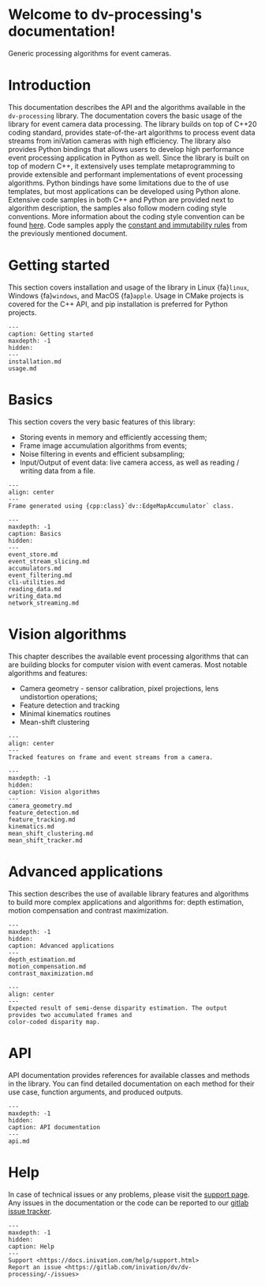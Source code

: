 # Welcome to dv-processing's documentation!

Generic processing algorithms for event cameras.

# Introduction

This documentation describes the API and the algorithms available in the `dv-processing` library. The documentation
covers the basic usage of the library for event camera data processing. The library builds on top of C++20 coding
standard, provides state-of-the-art algorithms to process event data streams from iniVation cameras with high
efficiency. The library also provides Python bindings that allows users to develop high performance event processing
application in Python as well. Since the library is built on top of modern C++, it extensively uses template
metaprogramming to provide extensible and performant implementations of event processing algorithms. Python bindings
have some limitations due to the of use templates, but most applications can be developed using Python alone. Extensive
code samples in both C++ and Python are provided next to algorithm description, the samples also follow modern coding
style conventions. More information about the coding style convention can be found
[here](https://github.com/isocpp/CppCoreGuidelines/blob/master/CppCoreGuidelines.md). Code samples apply the
[constant and immutability rules](https://github.com/isocpp/CppCoreGuidelines/blob/master/CppCoreGuidelines.md#S-const)
from the previously mentioned document.

# Getting started

This section covers installation and usage of the library in Linux {fa}`linux`, Windows {fa}`windows`, and MacOS
{fa}`apple`. Usage in CMake projects is covered for the C++ API, and pip installation is preferred for Python projects.

```{toctree}
---
caption: Getting started
maxdepth: -1
hidden:
---
installation.md
usage.md
```

# Basics

This section covers the very basic features of this library:

- Storing events in memory and efficiently accessing them;
- Frame image accumulation algorithms from events;
- Noise filtering in events and efficient subsampling;
- Input/Output of event data: live camera access, as well as reading / writing data from a file.

```{figure} assets/accumulator/edge_map.png
---
align: center
---
Frame generated using {cpp:class}`dv::EdgeMapAccumulator` class.
```

```{toctree}
---
maxdepth: -1
caption: Basics
hidden:
---
event_store.md
event_stream_slicing.md
accumulators.md
event_filtering.md
cli-utilities.md
reading_data.md
writing_data.md
network_streaming.md
```

# Vision algorithms

This chapter describes the available event processing algorithms that can are building blocks for computer vision with
event cameras. Most notable algorithms and features:

- Camera geometry - sensor calibration, pixel projections, lens undistortion operations;
- Feature detection and tracking
- Minimal kinematics routines
- Mean-shift clustering

```{figure} assets/feature_tracking/combined_lk_tracking.png
---
align: center
---
Tracked features on frame and event streams from a camera.
```

```{toctree}
---
maxdepth: -1
hidden:
caption: Vision algorithms
---
camera_geometry.md
feature_detection.md
feature_tracking.md
kinematics.md
mean_shift_clustering.md
mean_shift_tracker.md
```

# Advanced applications

This section describes the use of available library features and algorithms to build more complex applications and
algorithms for: depth estimation, motion compensation and contrast maximization.

```{toctree}
---
maxdepth: -1
hidden:
caption: Advanced applications
---
depth_estimation.md
motion_compensation.md
contrast_maximization.md
```

```{figure} assets/depth_estimation/semi-dense.png
---
align: center
---
Expected result of semi-dense disparity estimation. The output provides two accumulated frames and
color-coded disparity map.
```

# API

API documentation provides references for available classes and methods in the library. You can find detailed
documentation on each method for their use case, function arguments, and produced outputs.

```{toctree}
---
maxdepth: -1
hidden:
caption: API documentation
---
api.md
```

# Help

In case of technical issues or any problems, please visit the
[support page](https://docs.inivation.com/help/support.html). Any issues in the documentation or the code can be
reported to our [gitlab issue tracker](https://gitlab.com/inivation/dv/dv-processing/-/issues).

```{toctree}
---
maxdepth: -1
hidden:
caption: Help
---
Support <https://docs.inivation.com/help/support.html>
Report an issue <https://gitlab.com/inivation/dv/dv-processing/-/issues>
```
